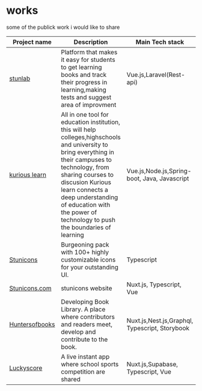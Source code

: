# works
some of the publick work i would like to share


|Project name | Description |Main Tech stack| Role |
|---------------|-----------|------|-----|
|[stunlab](https://stunlabmobile.herokuapp.com/) |  Platform that makes it easy for students to get learning books and track their progress in learning,making tests and suggest area of improvment  | Vue.js,Laravel(Rest-api) | Full-stack developer | 
| [kurious learn](https://kurious.rw/) | All in one tool for education institution, this will help colleges,highschools and university to bring everything in their campuses to technology, from sharing courses to discusion Kurious learn connects a deep understanding of education with the power of technology to push the boundaries of learning  | Vue.js,Node.js,Spring-boot, Java, Javascript | Full-stack developer |
| [Stunicons](https://github.com/Stunnity/stunicons)  | Burgeoning pack with 100+ highly customizable icons for your outstanding UI. | Typescript | Creator |
| [Stunicons.com](https://stunicons.com/) | stunicons website  | Nuxt.js, Typescript, Vue | Creator |
| [Huntersofbooks](https://dev.huntersofbook.com/) | Developing Book Library. A place where contributors and readers meet, develop and contribute to the book.| Nuxt.js,Nest.js,Graphql, Typescript, Storybook | Frontend developer |
| [Luckyscore](https://www.luckyscore.live/) | A live instant app where school sports competition are shared  | Nuxt.js,Supabase, Typescript, Vue |Creator |
